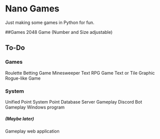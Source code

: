# Nano Games
Just making some games in Python for fun.

##Games
2048 Game (Number and Size adjustable)

## To-Do
### Games
Roulette Betting Game
Minesweeper
Text RPG Game
Text or Tile Graphic Rogue-like Game

### System
Unified Point System
Point Database Server
Gameplay Discord Bot
Gameplay Windows program

##### (Maybe later)
Gameplay web application